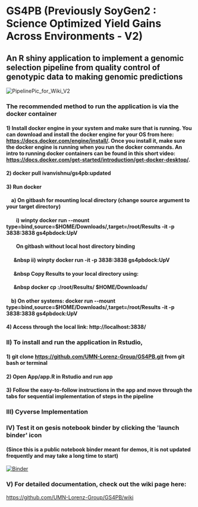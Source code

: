 # GS4PB (Previously SoyGen2 : Science Optimized Yield Gains Across Environments - V2) 
## An R shiny application to implement a genomic selection pipeline from quality control of genotypic data to making genomic predictions 
![PipelinePic_for_Wiki_V2](https://github.com/UMN-Lorenz-Group/SoyGen2App/assets/12753252/5e76c000-bf4e-4849-bbad-29df6a6fb22e)
 
### The recommended method to run the application is via the docker container 
#### 1) Install docker engine in your system and make sure that is running. You can download and install the docker engine for your OS from here: https://docs.docker.com/engine/install/. Once you install it, make sure the docker engine is running when you run the docker commands. An intro to running docker containers can be found in this short video: https://docs.docker.com/get-started/introduction/get-docker-desktop/.
#### 2) docker pull ivanvishnu/gs4pb:updated
#### 3) Run docker 
#### &nbsp; &nbsp; a) On gitbash for mounting local directory (change source argument to your target directory) 
#### &nbsp; &nbsp; &nbsp; &nbsp; i) winpty docker run --mount type=bind,source=$HOME/Downloads/,target=/root/Results -it -p 3838:3838 gs4pbdock:UpV

#### &nbsp; &nbsp; &nbsp; &nbsp; On gitbash without local host directory binding  
#### &nbsp; &nbsp; &nbsp; &nbsp ii) winpty docker run -it -p 3838:3838 gs4pbdock:UpV 

#### &nbsp; &nbsp; &nbsp; &nbsp Copy Results to your local directory using: 
#### &nbsp; &nbsp; &nbsp; &nbsp docker cp <container name>:/root/Results/ $HOME/Downloads/

#### &nbsp; &nbsp;  b) On other systems: docker run --mount type=bind,source=$HOME/Downloads/,target=/root/Results -it -p 3838:3838 gs4pbdock:UpV 

#### 4) Access through the local link: http://localhost:3838/


### 

### II) To install and run the application in Rstudio, 
#### 1) git clone https://github.com/UMN-Lorenz-Group/GS4PB.git from git bash or terminal 
#### 2) Open App/app.R in Rstudio and run app 
#### 3) Follow the easy-to-follow instructions in the app and move through the tabs for sequential implementation of steps in the pipeline 

### III) Cyverse Implementation




### IV) Test it on gesis notebook binder by clicking the 'launch binder' icon 
#### (Since this is a public notebook binder meant for demos, it is not updated frequently and may take a long time to start)
[![Binder](https://mybinder.org/badge_logo.svg)](https://notebooks.gesis.org/binder/v2/gh/UMN-Lorenz-Group/SoyGen2App/main?urlpath=rstudio)

### V) For detailed documentation, check out the wiki page here:  
https://github.com/UMN-Lorenz-Group/GS4PB/wiki
